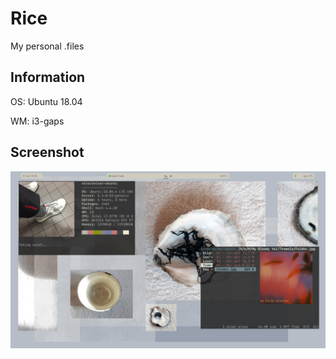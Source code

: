 # Rice
My personal .files

## Information
OS: Ubuntu 18.04

WM: i3-gaps

## Screenshot
![alt text](https://github.com/EinarJohansson/rice/blob/master/Screenshot.png?raw=true)
